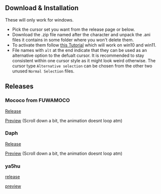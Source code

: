 ## Download & Installation
These will only work for windows.

- Pick the cursor set you want from the release page or below.
- Download the .zip file named after the character and unpack the .ani files it contains in some folder where you won't delete them.
- To activate them follow [this Tutorial](https://www.youtube.com/watch?v=jTfSGtudh84) which will work on win10 and win11.
- File names with `alt` at the end indicate that they can be used as an alternative option to the defualt cursor. It is recommended to stay consistent within one cursor style as it might look weird otherwise. The cursor type `Alternative selection` can be chosen from the other two unused `Normal Selection` files.

## Releases

### Mococo from FUWAMOCO

[Release](https://github.com/mzntori/cursors/releases/tag/Mococo)

[Preview](https://github.com/mzntori/cursors/tree/main/Mococo) (Scroll down a bit, the animation doesnt loop atm)

### Daph

[Release](https://github.com/mzntori/cursors/releases/tag/Daph)

[Preview](https://github.com/mzntori/cursors/tree/main/Daph) (Scroll down a bit, the animation doesnt loop atm)

### ya5hu

[release](https://github.com/mzntori/cursors/releases/tag/ya5hu)

[preview](https://github.com/mzntori/cursors/blob/main/ya5hu/README.md)